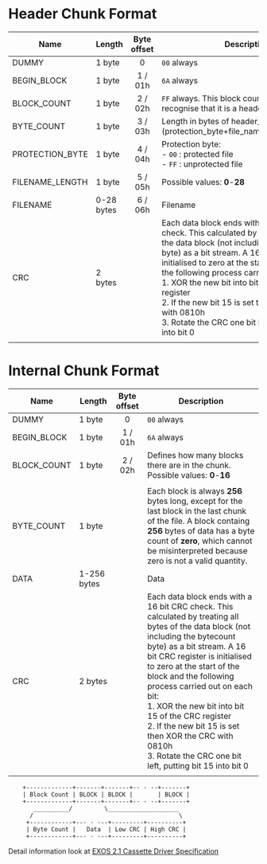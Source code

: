 # Header Chunk Format

| Name            | Length     | Byte offset | Description                                                                                                                                                                                                                                                                                                                                                                                                                                                        |
| --------------- | ---------- |:-----------:| ------------------------------------------------------------------------------------------------------------------------------------------------------------------------------------------------------------------------------------------------------------------------------------------------------------------------------------------------------------------------------------------------------------------------------------------------------------------ |
| DUMMY           | 1 byte     |      0      | `00` always                                                                                                                                                                                                                                                                                                                                                                                                                                                        |
| BEGIN_BLOCK     | 1 byte     |   1 / 01h   | `6A` always                                                                                                                                                                                                                                                                                                                                                                                                                                                        |
| BLOCK_COUNT     | 1 byte     |   2 / 02h   | `FF` always. This block count is used to recognise that it is a header chunk                                                                                                                                                                                                                                                                                                                                                                                       |
| BYTE_COUNT      | 1 byte     |   3 / 03h   | Length in bytes of header_block=(protection_byte+file_name_length+filename)                                                                                                                                                                                                                                                                                                                                                                                        |
| PROTECTION_BYTE | 1 byte     |   4 / 04h   | Protection byte:<br>- `00` : protected file<br>- `FF` : unprotected file                                                                                                                                                                                                                                                                                                                                                                                           |
| FILENAME_LENGTH | 1 byte     |   5 / 05h   | Possible values: **0**-**28**                                                                                                                                                                                                                                                                                                                                                                                                                                      |
| FILENAME        | 0-28 bytes |   6 / 06h   | Filename                                                                                                                                                                                                                                                                                                                                                                                                                                                           |
| CRC             | 2 bytes    |             | Each data block ends with a 16 bit CRC check. This calculated by treating all bytes of the data block (not including the byte­count byte) as a bit stream. A 16 bit CRC register is initialised to zero at the start of the block and the following process carried out on each bit:<br>1. XOR the new bit into bit 15 of the CRC register<br>2. If the new bit 15 is set then XOR the CRC with 0810h<br>3. Rotate the CRC one bit left, putting bit 15 into bit 0 |
|                 |            |             |                                                                                                                                                                                                                                                                                                                                                                                                                                                                    |

# Internal Chunk Format

| Name        | Length      | Byte offset | Description                                                                                                                                                                                                                                                                                                                                                                                                                                                        |
| ----------- | ----------- |:-----------:| ------------------------------------------------------------------------------------------------------------------------------------------------------------------------------------------------------------------------------------------------------------------------------------------------------------------------------------------------------------------------------------------------------------------------------------------------------------------ |
| DUMMY       | 1 byte      |      0      | `00` always                                                                                                                                                                                                                                                                                                                                                                                                                                                        |
| BEGIN_BLOCK | 1 byte      |   1 / 01h   | `6A` always                                                                                                                                                                                                                                                                                                                                                                                                                                                        |
| BLOCK_COUNT | 1 byte      |   2 / 02h   | Defines how many blocks there are in the chunk. Possible values: **0**-**16**                                                                                                                                                                                                                                                                                                                                                                                      |
|             |             |             |                                                                                                                                                                                                                                                                                                                                                                                                                                                                    |
| BYTE_COUNT  | 1 byte      |             | Each block is always **256** bytes long, except for the last block in the last chunk of the file. A block containg **256** bytes of data has a byte count of **zero**, which cannot be misinterpreted because zero is not a valid quantity.                                                                                                                                                                                                                        |
| DATA        | 1-256 bytes |             | Data                                                                                                                                                                                                                                                                                                                                                                                                                                                               |
| CRC         | 2 bytes     |             | Each data block ends with a 16 bit CRC check. This calculated by treating all bytes of the data block (not including the byte­count byte) as a bit stream. A 16 bit CRC register is initialised to zero at the start of the block and the following process carried out on each bit:<br>1. XOR the new bit into bit 15 of the CRC register<br>2. If the new bit 15 is set then XOR the CRC with 0810h<br>3. Rotate the CRC one bit left, putting bit 15 into bit 0 |
|             |             |             |                                                                                                                                                                                                                                                                                                                                                                                                                                                                    |


```
    +-------------+-------+-------+-· · ·-+-------+
    | Block Count | BLOCK | BLOCK |       | BLOCK |
    +-------------+-------+-------+-· · ·-+-------+
       __________/         \____________________
      /                                         \
     +------------+--· · ·--+---------+----------+
     | Byte Count |   Data  | Low CRC | High CRC |
     +------------+--· · ·--+---------+----------+
```

Detail information look at [EXOS 2.1 Cassette Driver Specification](http://ep.homeserver.hu/Dokumentacio/Konyvek/EXOS_2.1_technikal_information/exos/cassette/Ch6.html)